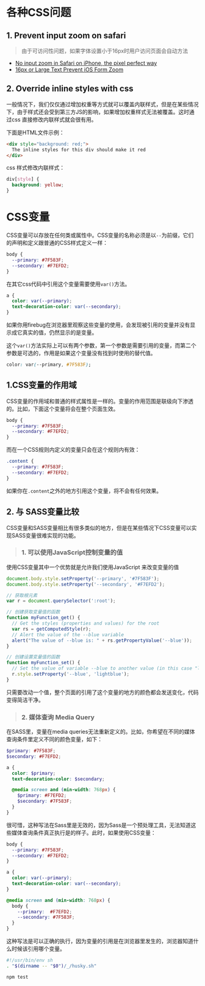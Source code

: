 # 各种CSS问题

## 1. Prevent input zoom on safari

> 由于可访问性问题，如果字体设置小于16px时用户访问页面会自动方法

- [No input zoom in Safari on iPhone, the pixel perfect way](https://thingsthemselves.com/no-input-zoom-in-safari-on-iphone-the-pixel-perfect-way/)
- [16px or Large Text Prevent iOS Form Zoom](https://css-tricks.com/16px-or-larger-text-prevents-ios-form-zoom/#:~:text=If%20the%20font-size%20of%20an%20%3Cinput%3E%20is%2016px,wants%20you%20to%20see%20what%20you%20are%20doing.)

## 2. Override inline styles with css

一般情况下，我们仅仅通过增加权重等方式就可以覆盖内联样式，但是在某些情况下，由于样式还会受到第三方JS的影响，如果增加权重样式无法被覆盖。这时通过css 直接修改内联样式就会很有用。

下面是HTML文件示例：

```html
<div style="background: red;">
  The inline styles for this div should make it red
</div>
```

css 样式修改内联样式：

```css
div[style] {
  background: yellow;
}
```


# CSS变量

CSS变量可以存放在任何类或属性中。CSS变量的名称必须是以`--`为前缀，它们的声明和定义跟普通的CSS样式定义一样：

```css
body {
  --primary: #7F583F;
  --secondary: #F7EFD2;
}
```

在其它css代码中引用这个变量需要使用`var()`方法。

```css
a {
  color: var(--primary);
  text-decoration-color: var(--secondary);
}
```

如果你用firebug在浏览器里观察这些变量的使用，会发现被引用的变量并没有显示成它真实的值，仍然显示的是变量。

这个`var()`方法实际上可以有两个参数，第一个参数是需要引用的变量，而第二个参数是可选的，作用是如果这个变量没有找到时使用的替代值。

```css
color: var(--primary, #7F583F);
```

## 1.CSS变量的作用域

CSS变量的作用域和普通的样式属性是一样的。变量的作用范围是联级向下渗透的。比如，下面这个变量将会在整个页面生效。

```css
body {
  --primary: #7F583F;
  --secondary: #F7EFD2;
}
```

而在一个CSS规则内定义的变量只会在这个规则内有效：

```css
.content {
  --primary: #7F583F;
  --secondary: #F7EFD2;
}
```

如果你在`.content`之外的地方引用这个变量，将不会有任何效果。

## 2. 与 SASS变量比较

CSS变量和SASS变量相比有很多类似的地方，但是在某些情况下CSS变量可以实现SASS变量很难实现的功能。

> ### 1. 可以使用JavaScript控制变量的值

使用CSS变量其中一个优势就是允许我们使用JavaScript 来改变变量的值

```javascript
document.body.style.setProperty('--primary', '#7F583F');
document.body.style.setProperty('--secondary', '#F7EFD2');

// 获取根元素
var r = document.querySelector(':root');

// 创建获取变量值的函数
function myFunction_get() {
  // Get the styles (properties and values) for the root
  var rs = getComputedStyle(r);
  // Alert the value of the --blue variable
  alert("The value of --blue is: " + rs.getPropertyValue('--blue'));
}

// 创建设置变量值的函数
function myFunction_set() {
  // Set the value of variable --blue to another value (in this case "lightblue")
  r.style.setProperty('--blue', 'lightblue');
}
```

只需要改动一个值，整个页面的引用了这个变量的地方的颜色都会发送变化，代码变得简洁干净。

> ### 2. 媒体查询 Media Query

在SASS里，变量在media queries无法重新定义的。比如，你希望在不同的媒体查询条件里定义不同的颜色变量，如下：

```scss
$primary: #7F583F;
$secondary: #F7EFD2;

a {
  color: $primary;
  text-decoration-color: $secondary;

  @media screen and (min-width: 768px) {
    $primary: #F7EFD2;
    $secondary: #7F583F;
  }
}
```

很可惜，这种写法在Sass里是无效的，因为Sass是一个预处理工具，无法知道这些媒体查询条件真正执行是的样子。此时，如果使用CSS变量：

```css
body {
  --primary: #7F583F;
  --secondary: #F7EFD2;
}

a {
  color: var(--primary);
  text-decoration-color: var(--secondary);
}

@media screen and (min-width: 768px) {
  body {
    --primary:  #F7EFD2;
    --secondary: #7F583F;
  }
}
```

这种写法是可以正确的执行，因为变量的引用是在浏览器里发生的，浏览器知道什么时候该引用哪个变量。



```bash
#!/usr/bin/env sh
. "$(dirname -- "$0")/_/husky.sh"

npm test

```
